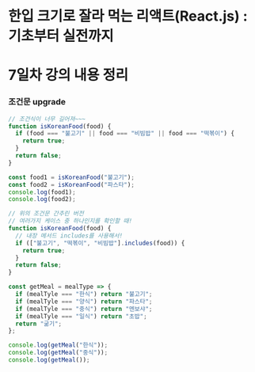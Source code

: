 # 한입 크기로 잘라 먹는 리액트(React.js) : 기초부터 실전까지

# 7일차 강의 내용 정리

### 조건문 upgrade

```javascript
// 조건식이 너무 길어져~~~
function isKoreanFood(food) {
  if (food === "불고기" || food === "비빔밥" || food === "떡볶이") {
    return true;
  }
  return false;
}

const food1 = isKoreanFood("불고기");
const food2 = isKoreanFood("파스타");
console.log(food1);
console.log(food2);
```

```javascript
// 위의 조건문 간추린 버전
// 여러가지 케이스 중 하나인지를 확인할 때!
function isKoreanFood(food) {
  // 내장 메서드 includes를 사용해서!
  if (["불고기", "떡볶이", "비빔밥"].includes(food)) {
    return true;
  }
  return false;
}
```

```javascript
const getMeal = mealType => {
  if (mealTyle === "한식") return "불고기";
  if (mealTyle === "양식") return "파스타";
  if (mealTyle === "중식") return "멘보샤";
  if (mealTyle === "일식") return "초밥";
  return "굶기";
};

console.log(getMeal("한식"));
console.log(getMeal("중식"));
console.log(getMeal());
```

```javascript
```

```javascript
```

